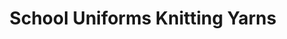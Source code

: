 ---
title: "School Uniforms Knitting Yarns"
url: /ngong/school-uniforms-knitting-yarns/
shop: clothes
---